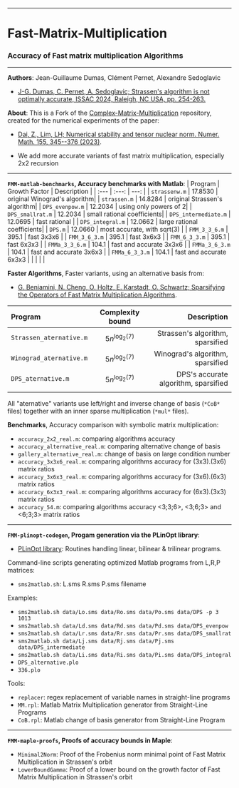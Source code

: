--------------------------------------------------------------------------------
# Fast-Matrix-Multiplication
### Accuracy of Fast matrix multiplication Algorithms
--------------------------------------------------------------------------------

**Authors**:  Jean-Guillaume Dumas, Clément Pernet, Alexandre Sedoglavic
- [ J-G. Dumas, C. Pernet, A. Sedoglavic; Strassen's algorithm is not optimally accurate, ISSAC 2024, Raleigh, NC USA, pp. 254-263.](https://hal.science/hal-04441653)


**About**:
This is a Fork of the
[Complex-Matrix-Multiplication](https://github.com/zhen06/Complex-Matrix-Multiplication) repository,
created for the numerical experiments of the paper:
- [Dai, Z., Lim, LH; Numerical stability and tensor nuclear norm. Numer. Math. 155, 345--376 (2023)](https://link.springer.com/article/10.1007/s00211-023-01377-5).

- We add more accurate variants of fast matrix multiplication, especially 2x2 recursion



--------------------------------------------------------------------------------
**`FMM-matlab-benchmarks`, Accuracy benchmarks with Matlab**:
| Program | Growth Factor | Description |
| :---    |     :---:     |        ---: |
| `strassenw.m` 	| 17.8530 | original Winograd's algorithm|
| `strassen.m` 		| 14.8284 | original Strassen's algorithm|
| `DPS_evenpow.m` 	| 12.2034 | using only powers of 2|
| `DPS_smallrat.m` 	| 12.2034 | small rational coefficients|
| `DPS_intermediate.m` 	| 12.0695 | fast rational |
| `DPS_integral.m` 	| 12.0662 | large rational coefficients|
| `DPS.m` 		| 12.0660 | most accurate, with sqrt(3) |
| `FMM_3_3_6.m`		| 395.1 | fast 3x3x6 |
| `FMM_3_6_3.m`		| 395.1 | fast 3x6x3 |
| `FMM_6_3_3.m`		| 395.1 | fast 6x3x3 |
| `FMMa_3_3_6.m`	| 104.1 | fast and accurate 3x3x6 |
| `FMMa_3_6_3.m`	| 104.1 | fast and accurate 3x6x3 |
| `FMMa_6_3_3.m`	| 104.1 | fast and accurate 6x3x3 |
|  |  |  |



**Faster Algorithms**,
Faster variants, using an alternative basis from:
- [G. Beniamini, N. Cheng, O. Holtz, E. Karstadt, O. Schwartz; Sparsifying the Operators of Fast Matrix Multiplication Algorithms](https://arxiv.org/abs/2008.03759).

| Program | Complexity bound | Description |
| :---    |     :---:     |        ---: |
| `Strassen_aternative.m` | $5n^{\log_2(7)}$ | Strassen's algorithm, sparsified |
| `Winograd_aternative.m` | $5n^{\log_2(7)}$ | Winograd's algorithm, sparsified |
| `DPS_aternative.m` | $5n^{\log_2(7)}$ | DPS's accurate algorithm, sparsified |
|  |  |  |

All "aternative" variants use left/right and inverse change of basis (`*CoB*` files) together with an inner sparse multiplication (`*mul*` files).

**Benchmarks**,
Accuracy comparison with symbolic matrix multiplication:
- `accuracy_2x2_real.m`: comparing algorithms accuracy
- `accuracy_alternative_real.m`: comparing alternative change of basis
- `gallery_alternative_real.m`: change of basis on large condition number
- `accuracy_3x3x6_real.m`: comparing algorithms accuracy for (3x3).(3x6) matrix ratios
- `accuracy_3x6x3_real.m`: comparing algorithms accuracy for (3x6).(6x3) matrix ratios
- `accuracy_6x3x3_real.m`: comparing algorithms accuracy for (6x3).(3x3) matrix ratios
- `accuracy_54.m`: comparing algorithms accuracy <3;3;6>, <3;6;3> and <6;3;3> matrix ratios



--------------------------------------------------------------------------------
**`FMM-plinopt-codegen`, Progam generation via the PLinOpt library**:

- [PLinOpt library](https://github.com/jgdumas/plinopt): Routines handling linear, bilinear & trilinear programs.

Command-line scripts generating optimized Matlab programs from L,R,P matrices:
- `sms2matlab.sh`: L.sms R.sms P.sms filename


Examples:
- `sms2matlab.sh data/Lo.sms data/Ro.sms data/Po.sms data/DPS -p 3 1013`
- `sms2matlab.sh data/Ld.sms data/Rd.sms data/Pd.sms data/DPS_evenpow`
- `sms2matlab.sh data/Lr.sms data/Rr.sms data/Pr.sms data/DPS_smallrat`
- `sms2matlab.sh data/Lj.sms data/Rj.sms data/Pj.sms data/DPS_intermediate`
- `sms2matlab.sh data/Li.sms data/Ri.sms data/Pi.sms data/DPS_integral`
- `DPS_alternative.plo`
- `336.plo`

Tools:
- `replacer`: regex replacement of variable names in straight-line programs
- `MM.rpl`: Matlab Matrix Multiplication generator from Straight-Line Programs
- `CoB.rpl`: Matlab change of basis generator from Straight-Line Program

--------------------------------------------------------------------------------
**`FMM-maple-proofs`, Proofs of accuracy bounds in Maple**:

- `Minimal2Norm`: Proof of the Frobenius norm minimal point of Fast Matrix Multiplication in Strassen's orbit
- `LowerBoundGamma`: Proof of a lower bound on the growth factor of Fast Matrix Multiplication in Strassen's orbit
